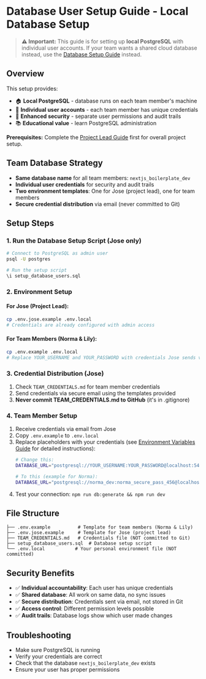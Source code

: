# Database User Setup Guide - Local Database Setup

> **⚠️ Important:** This guide is for setting up **local PostgreSQL** with individual user accounts. If your team wants a shared cloud database instead, use the [Database Setup Guide](./DATABASE_SETUP_GUIDE.md) instead.

## Overview
This setup provides:
- 🏠 **Local PostgreSQL** - database runs on each team member's machine
- 👥 **Individual user accounts** - each team member has unique credentials  
- 🔐 **Enhanced security** - separate user permissions and audit trails
- 📚 **Educational value** - learn PostgreSQL administration

**Prerequisites:** Complete the [Project Lead Guide](./PROJECT_LEAD_GUIDE.md) first for overall project setup.

## Team Database Strategy
- **Same database name** for all team members: `nextjs_boilerplate_dev`
- **Individual user credentials** for security and audit trails
- **Two environment templates**: One for Jose (project lead), one for team members
- **Secure credential distribution** via email (never committed to Git)

## Setup Steps

### 1. Run the Database Setup Script (Jose only)
```bash
# Connect to PostgreSQL as admin user
psql -U postgres

# Run the setup script
\i setup_database_users.sql
```

### 2. Environment Setup

#### For Jose (Project Lead):
```bash
cp .env.jose.example .env.local
# Credentials are already configured with admin access
```

#### For Team Members (Norma & Lily):
```bash
cp .env.example .env.local
# Replace YOUR_USERNAME and YOUR_PASSWORD with credentials Jose sends via email
```

### 3. Credential Distribution (Jose)
1. Check `TEAM_CREDENTIALS.md` for team member credentials
2. Send credentials via secure email using the templates provided
3. **Never commit TEAM_CREDENTIALS.md to GitHub** (it's in .gitignore)

### 4. Team Member Setup
1. Receive credentials via email from Jose
2. Copy `.env.example` to `.env.local`
3. Replace placeholders with your credentials (see [Environment Variables Guide](./ENVIRONMENT_VARIABLES_GUIDE.md) for detailed instructions):
   ```bash
   # Change this:
   DATABASE_URL="postgresql://YOUR_USERNAME:YOUR_PASSWORD@localhost:5432/nextjs_boilerplate_dev"
   
   # To this (example for Norma):
   DATABASE_URL="postgresql://norma_dev:norma_secure_pass_456@localhost:5432/nextjs_boilerplate_dev"
   ```
4. Test your connection: `npm run db:generate && npm run dev`

## File Structure
```
├── .env.example          # Template for team members (Norma & Lily)
├── .env.jose.example     # Template for Jose (project lead)
├── TEAM_CREDENTIALS.md   # Credentials file (NOT committed to Git)
├── setup_database_users.sql  # Database setup script
└── .env.local           # Your personal environment file (NOT committed)
```

## Security Benefits
- ✅ **Individual accountability**: Each user has unique credentials
- ✅ **Shared database**: All work on same data, no sync issues
- ✅ **Secure distribution**: Credentials sent via email, not stored in Git
- ✅ **Access control**: Different permission levels possible
- ✅ **Audit trails**: Database logs show which user made changes

## Troubleshooting
- Make sure PostgreSQL is running
- Verify your credentials are correct
- Check that the database `nextjs_boilerplate_dev` exists
- Ensure your user has proper permissions
